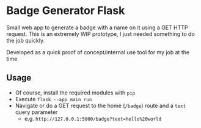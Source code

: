 # Badge Generator Flask

Small web app to generate a badge with a name on it using a GET HTTP request.
This is an extremely WIP prototype, I just needed something to do the job quickly.

Developed as a quick proof of concept/internal use tool for my job at the time

## Usage

- Of course, install the required modules with `pip`
- Execute `flask --app main run`
- Navigate or do a GET request to the home (`/badge`) route and a `text` query parameter
  - e.g. `http://127.0.0.1:5000/badge?text=hello%20world`

